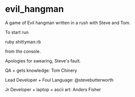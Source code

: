 evil_hangman
============

A game of Evil hangman written in a rush with Steve and Tom.

To start run 

ruby shittyman.rb  

from the console.

Apologies for swearing, Steve's fault.


QA + gets knowledge: Tom Chinery

Lead Developer + Foul Language: @stevebutterworth

Jr Developer + laptop + ascii art: Anders Fisher
